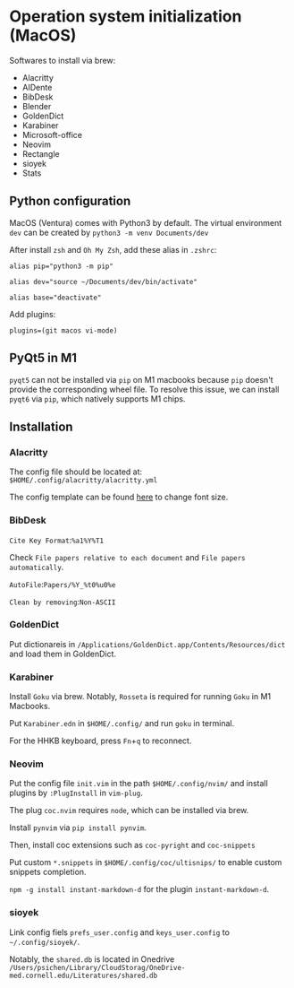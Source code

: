 # Operation system initialization (MacOS) #

Softwares to install via brew:
* Alacritty
* AIDente
* BibDesk
* Blender
* GoldenDict
* Karabiner
* Microsoft-office
* Neovim
* Rectangle
* sioyek
* Stats

## Python configuration ##
MacOS (Ventura) comes with Python3 by default. The virtual environment `dev` can be created by `python3 -m venv Documents/dev`

After install `zsh` and `Oh My Zsh`, add these alias in `.zshrc`:

`alias pip="python3 -m pip"`

`alias dev="source ~/Documents/dev/bin/activate"`

`alias base="deactivate"`

Add plugins:

`plugins=(git macos vi-mode)`

## PyQt5 in M1 ##

`pyqt5` can not be installed via `pip` on M1 macbooks because `pip` doesn't provide the corresponding wheel file. To resolve this issue, we can install `pyqt6` via `pip`, which natively supports M1 chips.

## Installation ##

### Alacritty ###
The config file should be located at:
`$HOME/.config/alacritty/alacritty.yml`

The config template can be found [here](https://github.com/alacritty/alacritty/releases) to change font size.

### BibDesk ###

`Cite Key Format`:`%a1%Y%T1`

Check `File papers relative to each document` and `File papers automatically`.

`AutoFile`:`Papers/%Y_%t0%u0%e`

`Clean by removing`:`Non-ASCII`

### GoldenDict ###
Put dictionareis in `/Applications/GoldenDict.app/Contents/Resources/dict` and load them in GoldenDict.

### Karabiner ###
Install `Goku` via brew. Notably, `Rosseta` is required for running `Goku` in M1 Macbooks.

Put `Karabiner.edn` in `$HOME/.config/` and run `goku` in terminal.

For the HHKB keyboard, press `Fn`+`q` to reconnect.

### Neovim ###

Put the config file `init.vim` in the path `$HOME/.config/nvim/` and install plugins by `:PlugInstall` in `vim-plug`.

The plug `coc.nvim` requires `node`, which can be installed via brew.

Install `pynvim` via `pip install pynvim`.

Then, install coc extensions such as `coc-pyright` and `coc-snippets`

Put custom `*.snippets` in `$HOME/.config/coc/ultisnips/` to enable custom snippets completion.

`npm -g install instant-markdown-d` for the plugin `instant-markdown-d`.

### sioyek ###

Link config fiels `prefs_user.config` and `keys_user.config` to `~/.config/sioyek/`.

Notably, the `shared.db` is located in Onedrive `/Users/psichen/Library/CloudStorag/OneDrive-med.cornell.edu/Literatures/shared.db`
